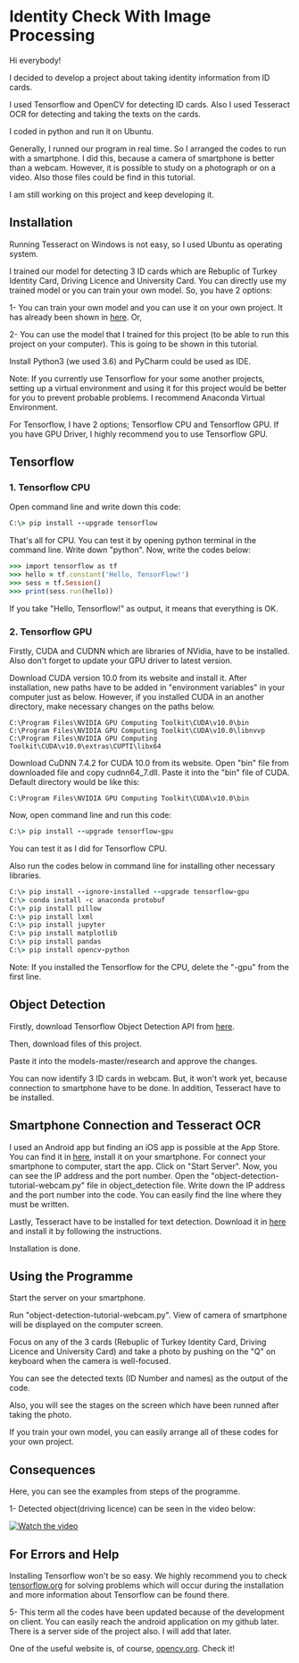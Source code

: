 # Identity Check With Image Processing
Hi everybody!

I decided to develop a project about taking identity information from ID cards.

I used Tensorflow and OpenCV for detecting ID cards. Also I used Tesseract OCR for detecting and taking the texts on the cards.

I coded in python and run it on Ubuntu.

Generally, I runned our program in real time. So I arranged the codes to run with a smartphone. I did this, because a camera of smartphone is better than a webcam. However, it is possible to study on a photograph or on a video. Also those files could be find in this tutorial.

I am still working on this project and keep developing it.

<h2>Installation</h2> 

Running Tesseract on Windows is not easy, so I used Ubuntu as operating system.

I trained our model for detecting 3 ID cards which are Rebuplic of Turkey Identity Card, Driving Licence and University Card. You can directly use my trained model or you can train your own model. So, you have 2 options:

1- You can train your own model and you can use it on your own project. It has already been shown in <a href=https://github.com/EdjeElectronics/TensorFlow-Object-Detection-API-Tutorial-Train-Multiple-Objects-Windows-10>here</a>. Or,

2- You can use the model that I trained for this project (to be able to run this project on your computer). This is going to be shown in this tutorial.

Install Python3 (we used 3.6) and PyCharm could be used as IDE.

Note: If you currently use Tensorflow for your some another projects, setting up a virtual environment and using it for this project would be better for you to prevent probable problems. I recommend Anaconda Virtual Environment.

For Tensorflow, I have 2 options; Tensorflow CPU and Tensorflow GPU. If you have GPU Driver, I highly recommend you to use Tensorflow GPU.

<h2>Tensorflow</h2>
<h3>1. Tensorflow CPU</h3>

Open command line and write down this code:
```ruby
C:\> pip install --upgrade tensorflow
```
That's all for CPU. You can test it by opening python terminal in the command line. Write down "python". Now, write the codes below:
```ruby
>>> import tensorflow as tf
>>> hello = tf.constant('Hello, TensorFlow!')
>>> sess = tf.Session()
>>> print(sess.run(hello))
```
If you take "Hello, Tensorflow!" as output, it means that everything is OK.

<h3>2. Tensorflow GPU</h3>

Firstly, CUDA and CUDNN which are libraries of NVidia, have to be installed. Also don't forget to update your GPU driver to latest version.

Download CUDA version 10.0 from its website and install it. After installation, new paths have to be added in "environment variables" in your computer just as below. However, if you installed CUDA in an another directory, make necessary changes on the paths below.

```
C:\Program Files\NVIDIA GPU Computing Toolkit\CUDA\v10.0\bin
C:\Program Files\NVIDIA GPU Computing Toolkit\CUDA\v10.0\libnvvp
C:\Program Files\NVIDIA GPU Computing Toolkit\CUDA\v10.0\extras\CUPTI\libx64
```

Download CuDNN 7.4.2 for CUDA 10.0 from its website. Open "bin" file from downloaded file and copy cudnn64_7.dll. Paste it into the "bin" file of CUDA. Default directory would be like this:

```
C:\Program Files\NVIDIA GPU Computing Toolkit\CUDA\v10.0\bin
```
Now, open command line and run this code:

```ruby
C:\> pip install --upgrade tensorflow-gpu
```

You can test it as I did for Tensorflow CPU.

Also run the codes below in command line for installing other necessary libraries.

```ruby
C:\> pip install --ignore-installed --upgrade tensorflow-gpu
C:\> conda install -c anaconda protobuf
C:\> pip install pillow
C:\> pip install lxml
C:\> pip install jupyter
C:\> pip install matplotlib
C:\> pip install pandas
C:\> pip install opencv-python
```
Note: If you installed the Tensorflow for the CPU, delete the "-gpu" from the first line.

<h2>Object Detection</h2>

Firstly, download Tensorflow Object Detection API from <a href=https://github.com/tensorflow/models>here</a>.

Then, download files of this project.

Paste it into the models-master/research and approve the changes.

You can now identify 3 ID cards in webcam. But, it won't work yet, because connection to smartphone have to be done. In addition, Tesseract have to be installed.

<h2>Smartphone Connection and Tesseract OCR</h2>

I used an Android app but finding an iOS app is possible at the App Store. You can find it in <a href="https://play.google.com/store/apps/details?id=com.pas.webcam&hl">here</a>, install it on your smartphone. For connect your smartphone to computer, start the app. Click on "Start Server". Now, you can see the IP address and the port number. Open the "object-detection-tutorial-webcam.py" file in object_detection file. Write down the IP address and the port number into the code. You can easily find the line where they must be written.

Lastly, Tesseract have to be installed for text detection. Download it in <a href=https://github.com/tesseract-ocr/tesseract>here</a> and install it by following the instructions.

Installation is done.

<h2>Using the Programme</h2>

Start the server on your smartphone.

Run "object-detection-tutorial-webcam.py". View of camera of smartphone will be displayed on the computer screen.

Focus on any of the 3 cards (Rebuplic of Turkey Identity Card, Driving Licence and University Card) and take a photo by pushing on the "Q" on keyboard when the camera is well-focused.

You can see the detected texts (ID Number and names) as the output of the code.

Also, you will see the stages on the screen which have been runned after taking the photo.

If you train your own model, you can easily arrange all of these codes for your own project.

<h2>Consequences</h2>

Here, you can see the examples from steps of the programme.

1- Detected object(driving licence) can be seen in the video below:

[![Watch the video](https://img.youtube.com/vi/vlDgagjFBIc/maxresdefault.jpg)](https://youtu.be/vlDgagjFBIc)

<h2>For Errors and Help</h2>

Installing Tensorflow won't be so easy. We highly recommend you to check <a href="https://www.tensorflow.org">tensorflow.org</a> for solving problems which will occur during the installation and more information about Tensorflow can be found there.


5- This term all the codes have been updated because of the development on client. You can easily reach the android application on my github later. There is a server side of the project also. I will add that later.

One of the useful website is, of course, <a href="https://opencv.org">opencv.org</a>. Check it!
